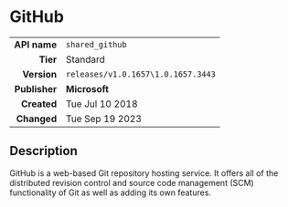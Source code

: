 # GitHub
| | |
|-:|-|
|**API name**|`shared_github`|
|**Tier**|Standard|
|**Version**|`releases/v1.0.1657\1.0.1657.3443`|
|**Publisher**|**Microsoft**|
|**Created**|Tue Jul 10 2018|
|**Changed**|Tue Sep 19 2023|

## Description
GitHub is a web-based Git repository hosting service. It offers all of the distributed revision control and source code management (SCM) functionality of Git as well as adding its own features.
